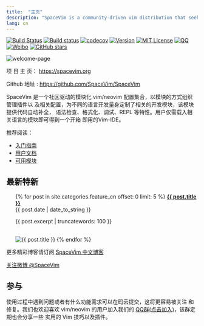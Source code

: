 ```yaml
---
title:  "主页"
description: "SpaceVim is a community-driven vim distribution that seeks to provide layer feature."
lang: cn
---
```


[![Build Status](https://travis-ci.org/SpaceVim/SpaceVim.svg?branch=dev)](https://travis-ci.org/SpaceVim/SpaceVim)
[![Build status](https://ci.appveyor.com/api/projects/status/eh3t5oph70abp665/branch/dev?svg=true)](https://ci.appveyor.com/project/wsdjeg/spacevim/branch/dev)
[![codecov](https://codecov.io/gh/SpaceVim/SpaceVim/branch/dev/graph/badge.svg)](https://codecov.io/gh/SpaceVim/SpaceVim/branch/dev)
[![Version](https://img.shields.io/badge/version-0.7.0--dev-FF00CC.svg)](https://github.com/SpaceVim/SpaceVim/releases)
[![MIT License](https://img.shields.io/badge/license-MIT-blue.svg)](https://github.com/SpaceVim/SpaceVim/blob/dev/LICENSE)
[![QQ](https://img.shields.io/badge/QQ群-121056965-blue.svg)](https://jq.qq.com/?_wv=1027&k=43DB6SG)
[![Weibo](https://img.shields.io/badge/Weibo-%40SpaceVim-orange.svg)](https://weibo.com/SpaceVim)
[![GitHub stars](https://img.shields.io/github/stars/SpaceVim/SpaceVim.svg?style=social&label=Star)](https://github.com/SpaceVim/SpaceVim)

![welcome-page](https://user-images.githubusercontent.com/13142418/33793078-3446cb6e-dc76-11e7-9998-376a355557a4.png)

项 目 主 页： <https://spacevim.org>

Github 地址 : <https://github.com/SpaceVim/SpaceVim>

SpaceVim 是一个社区驱动的模块化 vim/neovim 配置集合，以模块的方式组织管理插件以
及相关配置，为不同的语言开发量身定制了相关的开发模块，该模块提供代码自动补全，
语法检查、格式化、调试、REPL 等特性。用户仅需载入相关语言的模块即可得到一个开箱
即用的Vim-IDE。

推荐阅读：

- [入门指南](quick-start-guide)
- [用户文档](documentation)
- [可用模块](layers)

## 最新特新

<ul>
    {% for post in site.categories.feature_cn offset: 0 limit: 5  %}
               <strong><a href="{{ post.url }}">{{ post.title }}</a></strong>
               <br>
               <span class="post-date">{{ post.date | date_to_string }}</span>
               <p>{{ post.excerpt | truncatewords: 100 }}</p>
               <br>
               <img alt="{{ post.title }}" src="{{ post.image }}">
    {% endfor %}
</ul>

更多精彩博客请订阅 [SpaceVim 中文博客](https://spacevim.org/cn/blog/)

[关注微博 @SpaceVim](https://weibo.com/SpaceVim) 

## 参与

使用过程中遇到问题或者有什么功能需求可以在码云提交，这将更容易被关注
和修复。我们也欢迎喜欢 vim/neovim 的用户加入我们的
[QQ群(点击加入)](https://jq.qq.com/?_wv=1027&k=43zWPlT)，该群定期也会分享一些
实用的 Vim 技巧以及插件。
